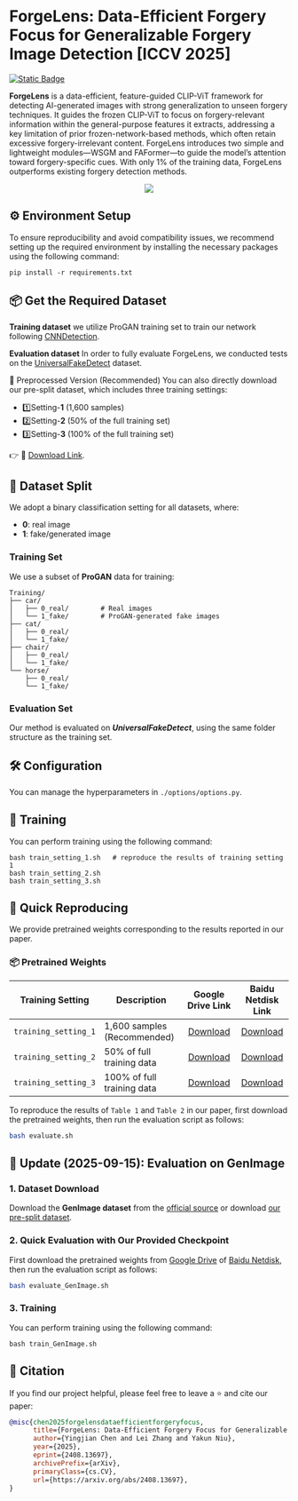 ﻿# ForgeLens: Data-Efficient Forgery Focus for Generalizable Forgery Image Detection [ICCV 2025]
[![Static Badge](https://img.shields.io/badge/2408.13697-red?style=flat&logo=arxiv&logoColor=%23B31B1B&label=Arxiv&labelColor=%23FFFFFF&color=%23B31B1B&link=https%3A%2F%2Farxiv.org%2Fpdf%2F2408.13697)](https://arxiv.org/abs/2408.13697)

**ForgeLens** is a data-efficient, feature-guided CLIP-ViT framework for detecting AI-generated images with strong generalization to unseen forgery techniques. It guides the frozen CLIP-ViT to focus on forgery-relevant information within the general-purpose features it extracts, addressing a key limitation of prior frozen-network-based methods, which often retain excessive forgery-irrelevant content. ForgeLens introduces two simple and lightweight modules—WSGM and FAFormer—to guide the model’s attention toward forgery-specific cues. With only 1% of the training data, ForgeLens outperforms existing forgery detection methods.

<p align="center">
  <img src="Figs/forgelens.png" style="max-width:100%; height:auto;">
</p>

## ⚙️ Environment Setup
To ensure reproducibility and avoid compatibility issues, we recommend setting up the required environment by installing the necessary packages using the following command:
```
pip install -r requirements.txt
```
## 📦 Get the Required Dataset
**Training dataset**
we utilize ProGAN training set to train our network following [CNNDetection](https://github.com/peterwang512/CNNDetection).

**Evaluation dataset**
In order to fully evaluate ForgeLens, we conducted tests on the [UniversalFakeDetect](https://github.com/WisconsinAIVision/UniversalFakeDetect) dataset.

🔽 Preprocessed Version (Recommended)
You can also directly download our pre-split dataset, which includes three training settings:

- 1️⃣Setting-**1** (1,600 samples)
- 2️⃣Setting-**2** (50% of the full training set)
- 3️⃣Setting-**3** (100% of the full training set)

👉 📁 [Download Link](https://pan.baidu.com/s/11CHrO8KpiJYi8SeQfuIxoA?pwd=xr4s).

## 📂 Dataset Split

We adopt a binary classification setting for all datasets, where:  
- **0**: real image  
- **1**: fake/generated image

### Training Set

We use a subset of **ProGAN** data for training:
```
Training/
├── car/
│   ├── 0_real/        # Real images
│   └── 1_fake/        # ProGAN-generated fake images
├── cat/
│   ├── 0_real/        
│   └── 1_fake/        
├── chair/
│   ├── 0_real/        
│   └── 1_fake/        
└── horse/
    ├── 0_real/        
    └── 1_fake/        
```

### Evaluation Set

Our method is evaluated on ***UniversalFakeDetect***, using the same folder structure as the training set.  

## 🛠️ Configuration
You can manage the hyperparameters in ``./options/options.py``.

## 🧠 Training
You can perform training using the following command:
```
bash train_setting_1.sh   # reproduce the results of training setting 1
bash train_setting_2.sh   
bash train_setting_3.sh   
```

## 🚀 Quick Reproducing
We provide pretrained weights corresponding to the results reported in our paper.  
### 📦 Pretrained Weights
| Training Setting     | Description                 |                 Google Drive Link                  |                            Baidu Netdisk Link                            |
|----------------------|-----------------------------|:--------------------------------------------------:|:------------------------------------------------------------------------:|
| `training_setting_1` | 1,600 samples (Recommended) |     [Download](https://drive.google.com/file/d/1JxfFqVrX50U5FFR_Wm1BGYVtIi-IX_sH/view?usp=sharing)     |   [Download](https://pan.baidu.com/s/15l_lzgvb6nAF8z6u7T9fuw?pwd=6fyb)   |
| `training_setting_2` | 50% of full training data   |     [Download](https://drive.google.com/file/d/1DBxVW0Z0_EPcjt7vdQPea92mf6Zk6YBc/view?usp=sharing)     |   [Download](https://pan.baidu.com/s/1uiHLUWnX8d-KRviX77j5cw?pwd=wkdd)   |
| `training_setting_3` | 100% of full training data  |     [Download](https://drive.google.com/file/d/1lhIri-prWLbg9uAg0XqXtD8nzKrFIWlh/view?usp=sharing)     |                [Download](https://pan.baidu.com/s/1-DLRQaqp5VW0bxfh1HmvdA?pwd=ef4n)                 |

To reproduce the results of `Table 1` and `Table 2` in our paper, first download the pretrained weights, then run the evaluation script as follows:
```bash
bash evaluate.sh
```

## 🔄 Update (2025-09-15): Evaluation on GenImage  

### 1. Dataset Download  
Download the **GenImage dataset** from the [official source](https://genimage-dataset.github.io/) or download [our pre-split dataset](https://pan.baidu.com/s/19MIJccFZiHGIIsF18Rozkw?pwd=895s).

### 2. Quick Evaluation with Our Provided Checkpoint 
First download the pretrained weights from [Google Drive](https://drive.google.com/file/d/1ZGmFPDJFtiJBxe3_mQGP_ZKPO_XXzjWc/view?usp=sharing) of [Baidu Netdisk](https://pan.baidu.com/s/1H50DjdnnnfDJqn8O75sa4g?pwd=sv35), then run the evaluation script as follows:
```bash
bash evaluate_GenImage.sh
```

### 3. Training
You can perform training using the following command:
```
bash train_GenImage.sh
```
## 📌 Citation

If you find our project helpful, please feel free to leave a ⭐ and cite our paper:

```bibtex
@misc{chen2025forgelensdataefficientforgeryfocus,
      title={ForgeLens: Data-Efficient Forgery Focus for Generalizable Forgery Image Detection}, 
      author={Yingjian Chen and Lei Zhang and Yakun Niu},
      year={2025},
      eprint={2408.13697},
      archivePrefix={arXiv},
      primaryClass={cs.CV},
      url={https://arxiv.org/abs/2408.13697}, 
}